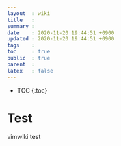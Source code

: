 ```yaml
---
layout  : wiki
title   : 
summary : 
date    : 2020-11-20 19:44:51 +0900
updated : 2020-11-20 19:44:51 +0900
tags    : 
toc     : true
public  : true
parent  : 
latex   : false
---
```

* TOC
{:toc}

# Test

vimwiki test

